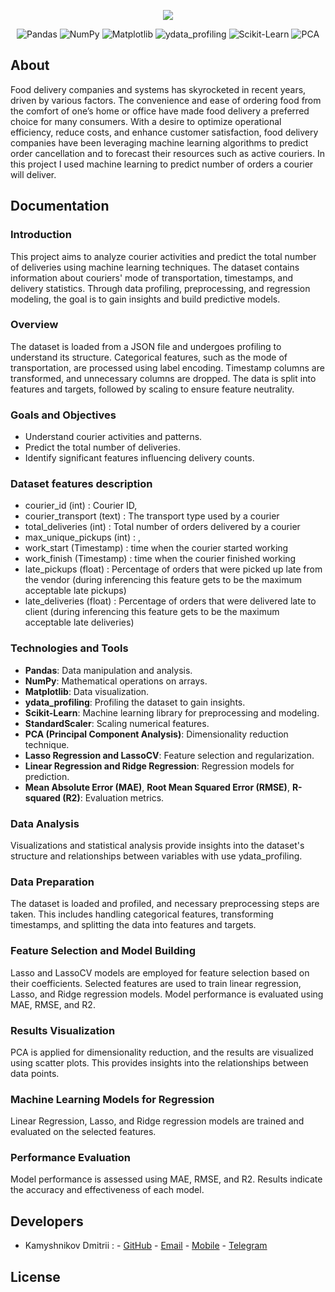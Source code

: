 <p align="center">
      <img src="https://i.ibb.co/0tnp8Wy/uber-eats-logo-CA3-BA2098-B-seeklogo-com.png">
</p>

<p align="center">
   <img src="https://img.shields.io/badge/Pandas-lavender" alt="Pandas">
   <img src="https://img.shields.io/badge/NumPy-thistle" alt="NumPy">
   <img src="https://img.shields.io/badge/Matplotlib-lightcyan" alt="Matplotlib">
   <img src="https://img.shields.io/badge/ydata_profiling-lavender" alt="ydata_profiling">
   <img src="https://img.shields.io/badge/Scikit_Learn-thistle" alt="Scikit-Learn">
   <img src="https://img.shields.io/badge/PCA-lightcyan" alt="PCA">
</p>

## About

Food delivery companies and systems has skyrocketed in recent years, driven by various factors. The convenience and ease of ordering food from the comfort of one’s home or office have made food delivery a preferred choice for many consumers. With a desire to optimize operational efficiency, reduce costs, and enhance customer satisfaction, food delivery companies have been leveraging machine learning algorithms to predict order cancellation and to forecast their resources such as active couriers. In this project I used machine learning to predict number of orders a courier will deliver.

## Documentation

### Introduction
This project aims to analyze courier activities and predict the total number of deliveries using machine learning techniques. The dataset contains information about couriers' mode of transportation, timestamps, and delivery statistics. Through data profiling, preprocessing, and regression modeling, the goal is to gain insights and build predictive models.

### Overview
The dataset is loaded from a JSON file and undergoes profiling to understand its structure. Categorical features, such as the mode of transportation, are processed using label encoding. Timestamp columns are transformed, and unnecessary columns are dropped. The data is split into features and targets, followed by scaling to ensure feature neutrality.

### Goals and Objectives
- Understand courier activities and patterns.
- Predict the total number of deliveries.
- Identify significant features influencing delivery counts.

### Dataset features description
* courier_id (int) : Courier ID,
* courier_transport (text) : The transport type used by a courier
* total_deliveries (int) : Total number of orders delivered by a courier
* max_unique_pickups (int) : ,
* work_start (Timestamp) : time when the courier started working
* work_finish (Timestamp) : time when the courier finished working
* late_pickups (float) : Percentage of orders that were picked up late from the vendor (during inferencing this feature gets to be the maximum acceptable late pickups)
* late_deliveries (float) : Percentage of orders that were delivered late to client (during inferencing this feature gets to be the maximum acceptable late deliveries)

### Technologies and Tools
- **Pandas**: Data manipulation and analysis.
- **NumPy**: Mathematical operations on arrays.
- **Matplotlib**: Data visualization.
- **ydata_profiling**: Profiling the dataset to gain insights.
- **Scikit-Learn**: Machine learning library for preprocessing and modeling.
- **StandardScaler**: Scaling numerical features.
- **PCA (Principal Component Analysis)**: Dimensionality reduction technique.
- **Lasso Regression and LassoCV**: Feature selection and regularization.
- **Linear Regression and Ridge Regression**: Regression models for prediction.
- **Mean Absolute Error (MAE)**, **Root Mean Squared Error (RMSE)**, **R-squared (R2)**: Evaluation metrics.

### Data Analysis
Visualizations and statistical analysis provide insights into the dataset's structure and relationships between variables with use ydata_profiling.

### Data Preparation
The dataset is loaded and profiled, and necessary preprocessing steps are taken. This includes handling categorical features, transforming timestamps, and splitting the data into features and targets.

### Feature Selection and Model Building
Lasso and LassoCV models are employed for feature selection based on their coefficients. Selected features are used to train linear regression, Lasso, and Ridge regression models. Model performance is evaluated using MAE, RMSE, and R2.

### Results Visualization
PCA is applied for dimensionality reduction, and the results are visualized using scatter plots. This provides insights into the relationships between data points.

### Machine Learning Models for Regression
Linear Regression, Lasso, and Ridge regression models are trained and evaluated on the selected features.

### Performance Evaluation
Model performance is assessed using MAE, RMSE, and R2. Results indicate the accuracy and effectiveness of each model.


## Developers

- Kamyshnikov Dmitrii :
      - [GitHub](https://github.com/kama34)
      - [Email](mailto:kamyshnikovdmitri@yandex.ru)
      - [Mobile](tel:+79101663108)
      - [Telegram](https://t.me/+79101663108)

## License
